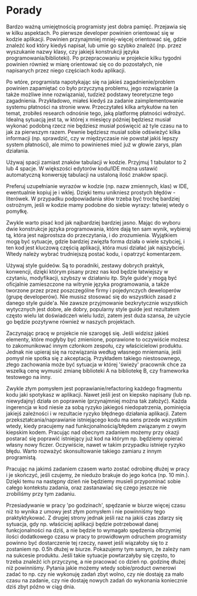 # Porady

Bardzo ważną umiejętnością programisty jest dobra pamięć. Przejawia się w kilku aspektach. Po pierwsze developer powinien orientować się w kodzie aplikacji. Powinien przynajmniej mniej-więcej orientować się, gdzie znaleźć kod który kiedyś napisał, lub umie go szybko znaleźć (np. przez wyszukanie nazwy klasy, czy jakiejś konstrukcji języka programowania/biblioteki). Po przepracowaniu w projekcie kilku tygodni powinien również w miarę orientować się co do pozostałych, nie napisanych przez niego częściach kodu aplikacji.

Po wtóre, programista napotykając się na jakieś zagadnienie/problem powinien zapamiętać co było przyczyną problemu, jego rozwiązanie (a także możliwe inne rozwiązania), tudzież podstawy teoretyczne tego zagadnienia. Przykładowo, miałeś kiedyś za zadanie zaimplementowanie systemu płatności na stronie www. Przeczytałeś kilka artykułów na ten temat, zrobiłeś research odnośnie tego, jaką platformę płatności wdrożyć. Idealną sytuacją jest ta, w której x miesięcy później będziesz musiał wykonać podobną rzecz nie będziesz musiał poświęcić aż tyle czasu na to jak za pierwszym razem. Pewnie będziesz musiał sobie odświeżyć kilka informacji (np. sprawdzić, czy w międzyczasie nie powstał jakiś lepszy system płatności), ale mimo to powinieneś mieć już w głowie zarys, plan działania.

Używaj spacji zamiast znaków tabulacji w kodzie. Przyjmuj 1 tabulator to 2 lub 4 spacje. W większości edytorów kodu/IDE można ustawić automatyczną konwersję tabulacji na ustaloną ilość znaków spacji.

Preferuj uzupełnianie wyrazów w kodzie (np. nazw zmiennych, klas) w IDE, ewentualnie kopiuj je i wklej. Dzięki temu unikniesz prostych błędów - literówek. W przypadku podpowiadania słów trzeba być trochę bardziej ostrożnym, jeśli w kodzie mamy podobne do siebie wyrazy: łatwiej wtedy o pomyłkę.

Zwykle warto pisać kod jak najbardziej bardziej jasno. Mając do wyboru dwie konstrukcje języka programowania, które dają ten sam wynik, wybieraj tą, która jest najprostsza do przeczytania, i do zrozumienia. Wyjątkiem mogą być sytuacje, gdzie bardziej zwięzła forma działa o wiele szybciej, i ten kod jest kluczową częścią aplikacji, która musi działać jak najszybciej. Wtedy należy wybrać trudniejszą postać kodu, i opatrzyć komentarzem.

Używaj style guideów. Są to poradniki, zestawy dobrych praktyk, konwencji, dzięki którym pisany przez nas kod będzie łatwiejszy w czytaniu, modyfikacji, szybszy w działaniu itp. Style guide'y mogą być oficjalnie zamieszczone na witrynie języka programowania, a także tworzone przez przez poszczególne firmy i pojedynczych deweloperów (grupę developerów). Nie musisz stosować się do wszystkich zasad z danego style guide'a. Nie zawsze przyjmowanie bezkrytycznie wszystkich wytycznych jest dobre, ale dobry, popularny style guide jest rezultatem często wielu lat doświadczeń wielu ludzi, zatem jest duża szansa, że użycie go będzie pozytywne również w naszych projektach.

Zaczynając pracę w projekcie nie szarogęś się. Jeśli widzisz jakieś elementy, które mogłyby być zmienione, poprawione to oczywiście możesz to zakomunikować innym członkom zespołu, czy właścicielowi produktu. Jednak nie upieraj się na rozwiązania według własnego mniemania, jeśli pomysł nie spotka się z akceptacją. Przykładem takiego niestosownego, złego zachowania może być sytuacja w której 'świeży' pracownik chce za wszelką cenę wymusić zmianę biblioteki A na bibliotekę B, czy frameworka testowego na inny.

Zwykle złym pomysłem jest poprawianie/refactoring każdego fragmentu kodu jaki spotykasz w aplikacji. Nawet jeśli jest on kiepsko napisany (lub np. niewydajny) działa on poprawnie (przynajmniej można tak założyć). Każda ingerencja w kod niesie za sobą ryzyko jakiegoś niedopatrzenia, pominięcia jakiejś zależności i w rezultacie ryzyko błędnego działania aplikacji. Zatem przekształcania/naprawianie istniejącego kodu ma sens przede wszystkim wtedy, kiedy pracujemy nad funkcjonalnością/błędem związanym z owym kiepskim kodem. Pracując nad obecnym zadaniem możemy przy okazji postarać się poprawić istniejący już kod na którym np. będziemy opierać własny nowy ficzer. Oczywiście, nawet w takim przypadku istnieje ryzyko błędu. Warto rozważyć skonsultowanie takiego zamiaru z innym programistą.

Pracując na jakimś zadaniem czasem warto zostać odrobinę dłużej w pracy i je skończyć, jeśli czujemy, że niedużo brakuje do jego końca (np. 10 min.). Dzięki temu na następny dzień nie będziemy musieli przypominać sobie całego kontekstu zadania, oraz zastanawiać się czego jeszcze nie zrobiliśmy przy tym zadaniu.

Przesiadywanie w pracy 'po godzinach', spędzanie w biurze więcej czasu niż to wynika z umowy jest złym pomysłem i nie powinniśmy tego praktyktykować. Z drugiej strony jednak jeśli raz na jakiś czas zdarzy się sytuacja, gdy np. właściciej aplikacji będzie potrzebował danej funkcjonalności na dziś, a nie będzie to wymagało spędzenia olbrzymiej ilości dodatkowego czasu w pracy to prowidłowym odruchem programisty powinno być dostarczenie tej rzeczy, nawet jeśli wiązałoby się to z zostaniem np. 0.5h dłużej w biurze. Pokazujemy tym samym, że zależy nam na sukcesie produktu. Jeśli takie sytuacje powtarzałyby się często, to trzeba znaleźć ich przyczynę, a nie pracować co dzień np. godzinę dłużej niż powinniśmy. Pytania jakie możemy wtedy sobie/product ownerowi zadać to np. czy nie wykonuję zadań zbyt wolno, czy nie dostaję za mało czasu na zadanie, czy nie dostaję nowych zadań do wykonania koniecznie dziś zbyt późno w ciąg dnia.
